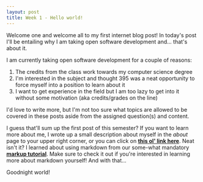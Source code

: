 ```yaml
---
layout: post
title: Week 1 - Hello world!
---
```


Welcome one and welcome all to my first internet blog post! In today's post I'll be entailing why I am taking open software development and... that's about it.

I am currently taking open software development for a couple of reasons:
1. The credits from the class work towards my computer science degree
2. I'm interested in the subject and thought 395 was a neat opportunity to force myself into a position to learn about it
3. I want to get experience in the field but I am too lazy to get into it without some motivation (aka credits/grades on the line)

I'd love to write more, but I'm not too sure what topics are allowed to be covered in these posts aside from the assigned question(s) and content. 

I guess that'll sum up the first post of this semester? If you want to learn more about me, I wrote up a small description about myself in the *about* page to your upper right corner, or you can click on [**this ol' link here**](https://hunter-college-ossd-fall-2019.github.io/waterpolymer-weekly/about/). Neat isn't it? I learned about using markdown from our some-what mandatory **[markup tutorial](https://www.markdowntutorial.com/)**. Make sure to check it out if you're interested in learning more about markdown yourself! And with that...

Goodnight world!
